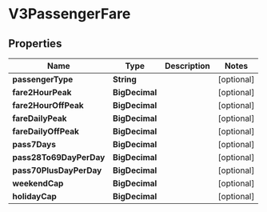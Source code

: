 

# V3PassengerFare


## Properties

| Name | Type | Description | Notes |
|------------ | ------------- | ------------- | -------------|
|**passengerType** | **String** |  |  [optional] |
|**fare2HourPeak** | **BigDecimal** |  |  [optional] |
|**fare2HourOffPeak** | **BigDecimal** |  |  [optional] |
|**fareDailyPeak** | **BigDecimal** |  |  [optional] |
|**fareDailyOffPeak** | **BigDecimal** |  |  [optional] |
|**pass7Days** | **BigDecimal** |  |  [optional] |
|**pass28To69DayPerDay** | **BigDecimal** |  |  [optional] |
|**pass70PlusDayPerDay** | **BigDecimal** |  |  [optional] |
|**weekendCap** | **BigDecimal** |  |  [optional] |
|**holidayCap** | **BigDecimal** |  |  [optional] |



